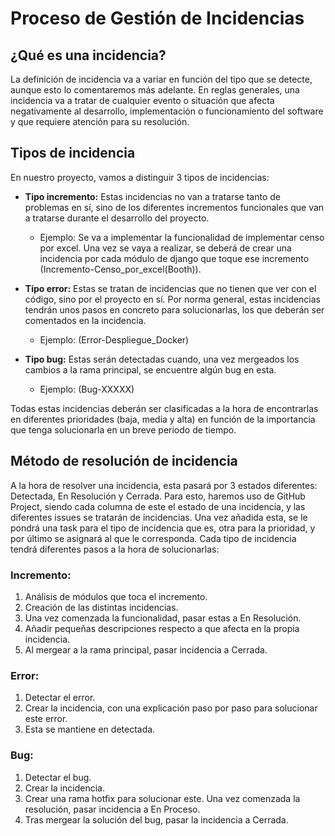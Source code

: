 # Proceso de Gestión de Incidencias

## ¿Qué es una incidencia?

La definición de incidencia va a variar en función del tipo que se detecte, aunque esto lo comentaremos más adelante. En reglas generales, una incidencia va a tratar de cualquier evento o situación que afecta negativamente al desarrollo, implementación o funcionamiento del software y que requiere atención para su resolución.

## Tipos de incidencia

En nuestro proyecto, vamos a distinguir 3 tipos de incidencias:

- **Tipo incremento:** Estas incidencias no van a tratarse tanto de problemas en sí, sino de los diferentes incrementos funcionales que van a tratarse durante el desarrollo del proyecto.
  - Ejemplo: Se va a implementar la funcionalidad de implementar censo por excel. Una vez se vaya a realizar, se deberá de crear una incidencia por cada módulo de django que toque ese incremento (Incremento-Censo_por_excel(Booth)).

- **Tipo error:** Estas se tratan de incidencias que no tienen que ver con el código, sino por el proyecto en sí. Por norma general, estas incidencias tendrán unos pasos en concreto para solucionarlas, los que deberán ser comentados en la incidencia.
  - Ejemplo: (Error-Despliegue_Docker)

- **Tipo bug:** Estas serán detectadas cuando, una vez mergeados los cambios a la rama principal, se encuentre algún bug en esta.
  - Ejemplo: (Bug-XXXXX)

Todas estas incidencias deberán ser clasificadas a la hora de encontrarlas en diferentes prioridades (baja, media y alta) en función de la importancia que tenga solucionarla en un breve periodo de tiempo.

## Método de resolución de incidencia

A la hora de resolver una incidencia, esta pasará por 3 estados diferentes: Detectada, En Resolución y Cerrada. Para esto, haremos uso de GitHub Project, siendo cada columna de este el estado de una incidencia, y las diferentes issues se tratarán de incidencias. Una vez añadida esta, se le pondrá una task para el tipo de incidencia que es, otra para la prioridad, y por último se asignará al que le corresponda. Cada tipo de incidencia tendrá diferentes pasos a la hora de solucionarlas:

### Incremento:

1. Análisis de módulos que toca el incremento.
2. Creación de las distintas incidencias.
3. Una vez comenzada la funcionalidad, pasar estas a En Resolución.
4. Añadir pequeñas descripciones respecto a que afecta en la propia incidencia.
5. Al mergear a la rama principal, pasar incidencia a Cerrada.


### Error:

1. Detectar el error.
2. Crear la incidencia, con una explicación paso por paso para solucionar este error.
3. Esta se mantiene en detectada.

### Bug:

1. Detectar el bug.
2. Crear la incidencia.
3. Crear una rama hotfix para solucionar este. Una vez comenzada la resolución, pasar incidencia a En Proceso.
4. Tras mergear la solución del bug, pasar la incidencia a Cerrada.
